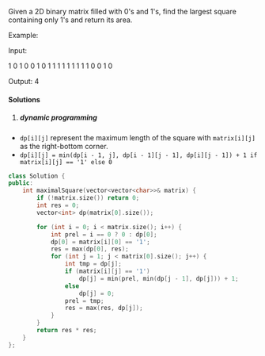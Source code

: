 Given a 2D binary matrix filled with 0's and 1's, find the largest square containing only 1's and return its area.

Example:

Input: 

1 0 1 0 0
1 0 1 1 1
1 1 1 1 1
1 0 0 1 0

Output: 4


#### Solutions

1. ##### dynamic programming

- `dp[i][j]` represent the maximum length of the square with `matrix[i][j]` as the right-bottom corner.
- `dp[i][j] = min(dp[i - 1, j], dp[i - 1][j - 1], dp[i][j - 1]) + 1 if matrix[i][j] == '1' else 0`

```c++
class Solution {
public:
    int maximalSquare(vector<vector<char>>& matrix) {
        if (!matrix.size()) return 0;
        int res = 0;
        vector<int> dp(matrix[0].size());

        for (int i = 0; i < matrix.size(); i++) {
            int prel = i == 0 ? 0 : dp[0];
            dp[0] = matrix[i][0] == '1';
            res = max(dp[0], res);
            for (int j = 1; j < matrix[0].size(); j++) {
                int tmp = dp[j];
                if (matrix[i][j] == '1')
                    dp[j] = min(prel, min(dp[j - 1], dp[j])) + 1;
                else
                    dp[j] = 0;
                prel = tmp;
                res = max(res, dp[j]);
            }
        }
        return res * res;
    }
};
```